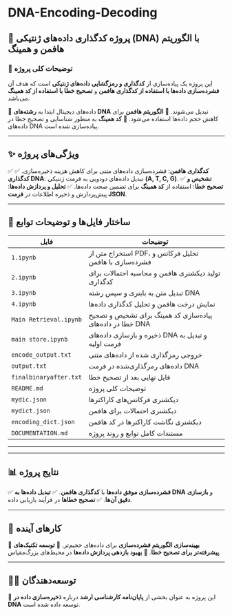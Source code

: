 # DNA-Encoding-Decoding

## 🎯 پروژه کدگذاری داده‌های ژنتیکی (DNA) با الگوریتم هافمن و همینگ

### 📖 توضیحات کلی پروژه
این پروژه یک پیاده‌سازی از **کدگذاری و رمزگشایی داده‌های ژنتیکی** است که هدف آن **فشرده‌سازی داده‌ها با استفاده از کدگذاری هافمن** و **تصحیح خطا با استفاده از کد همینگ** می‌باشد.

🔹 داده‌های دیجیتال ابتدا به **رشته‌های DNA** تبدیل می‌شوند.
🔹 **الگوریتم هافمن** برای کاهش حجم داده‌ها استفاده می‌شود.
🔹 **کد همینگ** به منظور شناسایی و تصحیح خطا در داده‌های DNA پیاده‌سازی شده است.

---
## ✨ ویژگی‌های پروژه
✅ **کدگذاری هافمن**: فشرده‌سازی داده‌های متنی برای کاهش هزینه ذخیره‌سازی.
✅ **کدگذاری DNA**: تبدیل داده‌های دودویی به فرمت ژنتیکی **(A, T, C, G)**.
✅ **تشخیص و تصحیح خطا**: استفاده از **کد همینگ** برای تضمین صحت داده‌ها.
✅ **تحلیل و پردازش داده‌ها**: پیش‌پردازش و ذخیره اطلاعات در **فرمت JSON**.

---
## 📂 ساختار فایل‌ها و توضیحات توابع

| فایل | توضیحات |
|------|---------|
| `1.ipynb` | استخراج متن از PDF، تحلیل فرکانس و فشرده‌سازی با هافمن |
| `2.ipynb` | تولید دیکشنری هافمن و محاسبه احتمالات برای کدگذاری |
| `3.ipynb` | تبدیل متن به باینری و سپس رشته DNA |
| `4.ipynb` | نمایش درخت هافمن و تحلیل کدگذاری داده‌ها |
| `Main Retrieval.ipynb` | پیاده‌سازی کد همینگ برای تشخیص و تصحیح خطا در داده‌های DNA |
| `main store.ipynb` | ذخیره و بازسازی داده‌های DNA و تبدیل به فرمت اولیه |
| `encode_output.txt` | خروجی رمزگذاری شده از داده‌های متنی |
| `output.txt` | داده‌های رمزگذاری‌شده در فرمت DNA |
| `finalbinaryafter.txt` | فایل نهایی بعد از تصحیح خطا |
| `README.md` | توضیحات کلی پروژه |
| `mydic.json` | دیکشنری فرکانس‌های کاراکترها |
| `mydict.json` | دیکشنری احتمالات برای هافمن |
| `encoding_dict.json` | دیکشنری نگاشت کاراکترها در کد هافمن |
| `DOCUMENTATION.md` | مستندات کامل توابع و روند پروژه |

---

---
## 📊 نتایج پروژه
✅ **فشرده‌سازی موفق داده‌ها** با **کدگذاری هافمن**.
✅ **تبدیل داده‌ها به DNA** و **بازسازی دقیق آن‌ها**.
✅ **تصحیح خطاها** در فرآیند بازیابی داده.

---
## 🔮 کارهای آینده
📌 **بهینه‌سازی الگوریتم فشرده‌سازی** برای داده‌های حجیم‌تر.
📌 **توسعه تکنیک‌های پیشرفته‌تر برای تصحیح خطا**.
📌 **بهبود بازدهی پردازش داده‌ها** در محیط‌های بزرگ‌مقیاس.

---
## 👨‍💻 توسعه‌دهندگان
📩 این پروژه به عنوان بخشی از **پایان‌نامه کارشناسی ارشد** درباره **ذخیره‌سازی داده در DNA** توسعه داده شده است.

